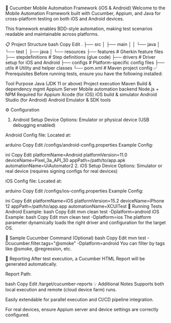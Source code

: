 📱 Cucumber Mobile Automation Framework (iOS & Android)
Welcome to the Mobile Automation Framework built with Cucumber, Appium, and Java for cross-platform testing on both iOS and Android devices.

This framework enables BDD-style automation, making test scenarios readable and maintainable across platforms.

📋 Project Structure
bash
Copy
Edit
.
├── src
│   ├── main
│   │    └── java
│   └── test
│        ├── java
│        └── resources
├── features               # Gherkin feature files
├── stepdefinitions        # Step definitions (glue code)
├── drivers                # Driver setup for iOS and Android
├── configs                # Platform-specific config files
├── utils                  # Utility and helper classes
└── pom.xml                # Maven project config
✅ Prerequisites
Before running tests, ensure you have the following installed:

Tool	Purpose
Java (JDK 11 or above)	Project execution
Maven	Build & dependency mgmt
Appium Server	Mobile automation backend
Node.js + NPM	Required for Appium
Xcode (for iOS)	iOS build & simulator
Android Studio (for Android)	Android Emulator & SDK tools

⚙️ Configuration
1. Android Setup
Device Options: Emulator or physical device (USB debugging enabled)

Android Config file:
Located at:

arduino
Copy
Edit
/configs/android-config.properties
Example Config:

ini
Copy
Edit
platformName=Android
platformVersion=11.0
deviceName=Pixel_3a_API_30
appPath=/path/to/app.apk
automationName=UiAutomator2
2. iOS Setup
Device Options: Simulator or real device (requires signing configs for real devices)

iOS Config file:
Located at:

arduino
Copy
Edit
/configs/ios-config.properties
Example Config:

ini
Copy
Edit
platformName=iOS
platformVersion=15.2
deviceName=iPhone 12
appPath=/path/to/app.app
automationName=XCUITest
🚀 Running Tests
Android Example:
bash
Copy
Edit
mvn clean test -Dplatform=android
iOS Example:
bash
Copy
Edit
mvn clean test -Dplatform=ios
The platform parameter dynamically loads the right driver and configuration for the target OS.

🧪 Sample Cucumber Command (Optional)
bash
Copy
Edit
mvn test -Dcucumber.filter.tags="@smoke" -Dplatform=android
You can filter by tags like @smoke, @regression, etc.

📂 Reporting
After test execution, a Cucumber HTML Report will be generated automatically.

Report Path:

bash
Copy
Edit
/target/cucumber-reports
💡 Additional Notes
Supports both local execution and remote (cloud device farm) runs.

Easily extendable for parallel execution and CI/CD pipeline integration.

For real devices, ensure Appium server and device settings are correctly configured.
